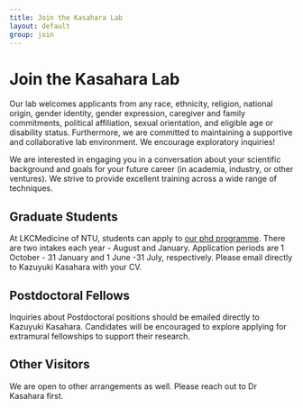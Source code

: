 ```yaml
---
title: Join the Kasahara Lab
layout: default
group: join
---
```


# Join the Kasahara Lab
Our lab welcomes applicants from any race, ethnicity, religion, national origin, gender identity, gender expression, caregiver and family commitments, political affiliation, sexual orientation, and eligible age or disability status. Furthermore, we are committed to maintaining a supportive and collaborative lab environment. We encourage exploratory inquiries!

We are interested in engaging you in a conversation about your scientific background and goals for your future career (in academia, industry, or other ventures). We strive to provide excellent training across a wide range of techniques.
<br/>

## Graduate Students

At LKCMedicine of NTU, students can apply to [our phd programme](https://www.ntu.edu.sg/education/graduate-programme/lkcmedicine-phd-by-research-programme).  There are two intakes each year -  August and January. Application periods are 1 October - 31 January and 1 June -31 July, respectively. Please email directly to Kazuyuki Kasahara with your CV.  


## Postdoctoral Fellows

Inquiries about Postdoctoral positions should be emailed directly to Kazuyuki Kasahara. Candidates will be encouraged to explore applying for extramural fellowships to support their research.

## Other Visitors

We are open to other arrangements as well. Please reach out to Dr Kasahara first.
